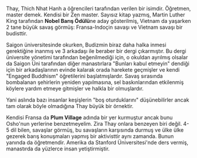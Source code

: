 Thay, Thich Nhat Hanh a öğrencileri tarafından verilen bir isimdir. Öğretmen, master demek. Kendisi bir Zen master. Sayısız kitap yazmış, Martin Luther King tarafından **Nobel Barış Ödülü**ne aday gösterilmiş, Vietnam da yaşarken 2 tane büyük savaş görmüş: Fransa-Indoçin savaşı ve Vietnam savaşı bir budisttir. 

Saigon üniversitesinde okurken, Budizmin biraz daha halka inmesi gerektiğine inanmış ve 3 arkadaşı ile beraber bir dergi çıkarmıştır. Bu dergi üniversite yönetimi tarafından beğenilmediği için, o okuldan ayrılmış olsalar da Saigon Üni tarafından diğer manastırlara "Bunları kabul etmeyin" dendiği için bir arkadaşlarının evinde kalarak orada harekete geçmişler ve kendi "Engaged Buddhism" öğretilerini başlatmışlardır. Savaş sırasında bombalanan şehirlerin yeniden yapılmasına, sel baskınlarından etkilenmiş köylere yardım etmeye gitmişler ve halkla bir olmuşlardır. 

Yani aslında bazı insanlar keşişlerin "boş oturduklarını" düşünebilirler ancak tam olarak böyle olmadığına Thay büyük bir örnektir. 

Kendisi Fransa da **Plum Village** adında bir yer kurmuştur ancak bunu Osho'nun yerlerine benzetmeyelim. Zira Thay onlara benzeyen biri değil. 4-5 dil bilen, savaşlar görmüş, bu savaşların karşısında durmuş ve ülke ülke gezerek barış konuşmaları yapmış bir aktivisttir aynı zamanda. Bunun yanında da öğretmendir. Amerika da Stanford Üniversitesi'nde ders vermiş, manastırda da yüzlerce insan yetiştirmiştir. 
